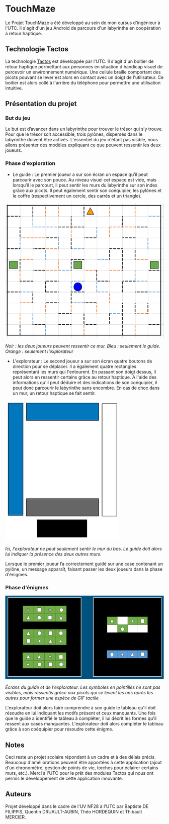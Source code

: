 # TouchMaze

Le Projet TouchMaze a été développé au sein de mon cursus d'ingénieur à l'UTC. Il s'agit d'un jeu Android de parcours d'un labyrinthe en coopération à retour haptique. 

## Technologie Tactos

La technologie [Tactos](http://www.intertact.net/?page_id=206) est développée par l'UTC. Il s'agit d'un boitier de retour haptique permettant aux personnes en situation d'handicap visuel de percevoir un environnement numérique. Une cellule braille comportant des picots pouvant se lever est alors en contact avec un doigt de l'utilisateur. Ce boitier est alors collé à l'arrière du téléphone pour permettre une utilisation intuitive.

## Présentation du projet

### But du jeu

Le but est d’avancer dans un labyrinthe pour trouver le trésor qui s’y trouve. Pour que le trésor soit accessible, trois pylônes, dispersés dans le labyrinthe doivent être activés. L'essentiel du jeu n'étant pas visible, nous allons présenter des modèles expliquant ce que peuvent ressentir les deux joueurs.

### Phase d'exploration

* Le guide : Le premier joueur a sur son écran un espace qu’il peut parcourir avec son pouce. Au niveau visuel cet espace est vide, mais lorsqu’il le parcourt, il peut sentir les murs du labyrinthe sur son index grâce aux picots. Il peut également sentir son coéquipier, les pylônes et le coffre (respectivement un cercle, des carrés et un triangle).

![Guide screen](https://github.com/qdruault/TouchMaze/blob/master/img/maze.PNG "Guide screen")

*Noir : les deux joueurs peuvent ressentir ce mur. Bleu : seulement le guide. Orange : seulement l'explorateur*

* L'explorateur : Le second joueur a sur son écran quatre boutons de direction pour se déplacer. Il a également quatre rectangles représentant les murs qui l'entourent. En passant son doigt dessus, il peut alors en ressentir certains grâce au retour haptique. A l'aide des informations qu'il peut déduire et des indications de son coéquipier, il peut donc parcourir le labyrinthe sans encombre. En cas de choc dans un mur, un retour haptique se fait sentir.

![Explorer screen](https://github.com/qdruault/TouchMaze/blob/master/img/explorer.PNG "Explorer screen")

*Ici, l'explorateur ne peut seulement sentir le mur du bas. Le guide doit alors lui indiquer la présence des deux autres murs.*

Lorsque le premier joueur l’a correctement guidé sur une case contenant un pylône, un message apparaît, faisant passer les deux joueurs dans la phase d'énigmes.

### Phase d'énigmes

![Enigma](https://github.com/qdruault/TouchMaze/blob/master/img/enigma.PNG "Enigma")

*Écrans du guide et de l'explorateur. Les symboles en pointillés ne sont pas visibles, mais ressentis grâce aux picots qui se lèvent les uns après les autres pour former une espèce de GIF tactile*

L'explorateur doit alors faire comprendre à son guide le tableau qu'il doit résoudre en lui indiquant les motifs présent et ceux manquants. Une fois que le guide a identifié le tableau à compléter, il lui décrit les formes qu'il ressent aux cases manquantes. L'explorateur doit alors compléter le tableau grâce à son coéquipier pour résoudre cette énigme.

## Notes

Ceci reste un projet scolaire répondant à un cadre et à des délais précis. Beaucoup d'améliorations peuvent être apportées à cette application (ajout d'un chronomètre, gestion de points de vie, torches pour éclairer certains murs, etc.). Merci à l'UTC pour le prêt des modules Tactos qui nous ont permis le développement de cette application innovante.

## Auteurs

Projet développé dans le cadre de l'UV NF28 à l'UTC par Baptiste DE FILIPPIS, Quentin DRUAULT-AUBIN, Théo HORDEQUIN et Thibault MERCIER.
